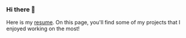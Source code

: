 ### Hi there 👋

Here is my <a href="https://drive.google.com/file/d/1_Uc60oyCIqWWX17gTED2s_Q_xoeA5R9l/view?usp=sharing" target="_blank">resume</a>.
On this page, you'll find some of my projects that I enjoyed working on the most!
<!--
**Abhinavnj/Abhinavnj** is a ✨ _special_ ✨ repository because its `README.md` (this file) appears on your GitHub profile.

Here are some ideas to get you started:

- 🔭 I’m currently working on ...
- 🌱 I’m currently learning ...
- 👯 I’m looking to collaborate on ...
- 🤔 I’m looking for help with ...
- 💬 Ask me about ...
- 📫 How to reach me: ...
- 😄 Pronouns: ...
- ⚡ Fun fact: ...
-->
